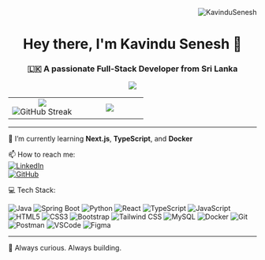 <p align="right">
  <img src="https://komarev.com/ghpvc/?username=KavinduSenesh&label=Profile%20views&color=0e75b6&style=flat" alt="KavinduSenesh" />
</p>

<h1 align="center">
  Hey there, I'm <strong>Kavindu Senesh</strong> 👋
</h1>

<h3 align="center">🇱🇰 A passionate Full-Stack Developer from Sri Lanka</h3>

<p align="center">
  <img src="https://github-profile-summary-cards.vercel.app/api/cards/profile-details?username=KavinduSenesh&theme=github_dark" />
</p>

<table align="center">
  <tr>
    <td width="50%" align="center">
      <img src="https://github-readme-stats.vercel.app/api?username=KavinduSenesh&show_icons=true&theme=github_dark&count_private=true" />
      <br />
      <img src="https://streak-stats.demolab.com?user=KavinduSenesh&theme=github-dark&hide_border=false" alt="GitHub Streak" />
    </td>
    <td width="50%" align="center">
      <img src="https://github-readme-stats.vercel.app/api/top-langs/?username=KavinduSenesh&theme=github_dark&layout=compact&langs_count=8&hide_border=false" />
    </td>
  </tr>
</table>

----

🌱 I’m currently learning **Next.js**, **TypeScript**, and **Docker**

📫 How to reach me:   
[![LinkedIn](https://img.shields.io/badge/LinkedIn-blue?style=flat&logo=linkedin&logoColor=white)](https://www.linkedin.com/in/kavindusenesh)  
[![GitHub](https://img.shields.io/badge/GitHub-100000?style=flat&logo=github&logoColor=white)](https://github.com/KavinduSenesh)

💻 Tech Stack:

![Java](https://img.shields.io/badge/Java-ED8B00?style=flat&logo=java&logoColor=white)
![Spring Boot](https://img.shields.io/badge/Spring%20Boot-6DB33F?style=flat&logo=spring-boot&logoColor=white)
![Python](https://img.shields.io/badge/Python-3776AB?style=flat&logo=python&logoColor=white)
![React](https://img.shields.io/badge/React-20232A?style=flat&logo=react&logoColor=61DAFB)
![TypeScript](https://img.shields.io/badge/TypeScript-3178C6?style=flat&logo=typescript&logoColor=white)
![JavaScript](https://img.shields.io/badge/JavaScript-F7DF1E?style=flat&logo=javascript&logoColor=black)
![HTML5](https://img.shields.io/badge/HTML5-E34F26?style=flat&logo=html5&logoColor=white)
![CSS3](https://img.shields.io/badge/CSS3-1572B6?style=flat&logo=css3&logoColor=white)
![Bootstrap](https://img.shields.io/badge/Bootstrap-563D7C?style=flat&logo=bootstrap&logoColor=white)
![Tailwind CSS](https://img.shields.io/badge/Tailwind%20CSS-38B2AC?style=flat&logo=tailwind-css&logoColor=white)
![MySQL](https://img.shields.io/badge/MySQL-00758F?style=flat&logo=mysql&logoColor=white)
![Docker](https://img.shields.io/badge/Docker-2496ED?style=flat&logo=docker&logoColor=white)
![Git](https://img.shields.io/badge/Git-F05032?style=flat&logo=git&logoColor=white)
![Postman](https://img.shields.io/badge/Postman-FF6C37?style=flat&logo=postman&logoColor=white)
![VSCode](https://img.shields.io/badge/VS%20Code-007ACC?style=flat&logo=visual-studio-code&logoColor=white)
![Figma](https://img.shields.io/badge/Figma-F24E1E?style=flat&logo=figma&logoColor=white)


-----

🧠 Always curious. Always building.

